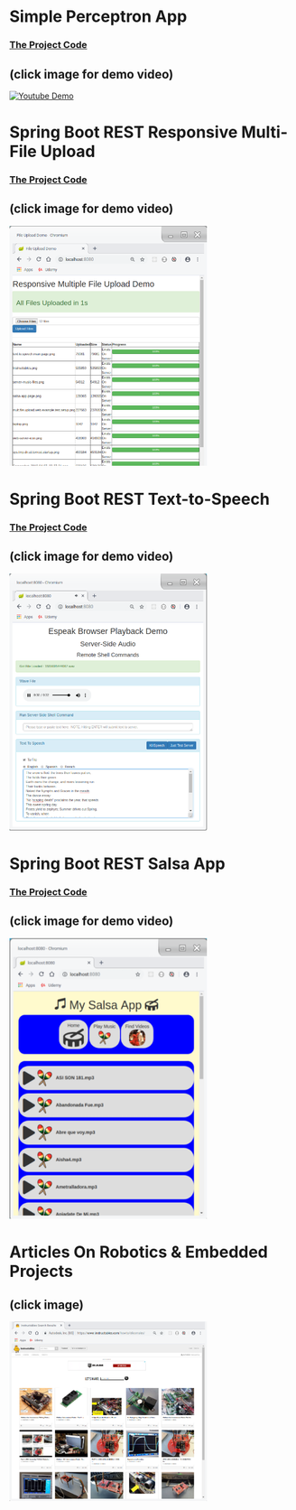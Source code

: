 # Simple Perceptron App
<a href="https://github.com/elicorrales/SimplePerceptronApp"><h3> The Project Code </h3></a>
## (click image for demo video)
<a href="https://www.youtube.com/watch?v=sROclpH-QA0">
<img src="https://github.com/elicorrales/SimplePerceptronApp/SimplePerceptronApp.png" width="350" title="Youtube Demo">
</a>


# Spring Boot REST Responsive Multi-File Upload
<a href="https://github.com/elicorrales/spring.boot.large.files.upload.download.show.progress"><h3> The Project Code </h3></a>
## (click image for demo video)
<a href="https://www.youtube.com/watch?v=YR0k3_LyFnk">
<img src="spring.boot.multi.file.upload.png" width="350" title="Youtube Demo">
</a>

# Spring Boot REST Text-to-Speech
<a href="https://github.com/elicorrales/spring.boot.rest.angularjs.tts.server"><h3> The Project Code </h3></a>
## (click image for demo video)
<a href="https://www.youtube.com/watch?v=Cc67s7wwJQM">
<img src="text.to.speech.main.page.png" width="350" title="Youtube Demo">
</a>

# Spring Boot REST Salsa App
<a href="https://github.com/elicorrales/spring-boot-rest-salsa-app"><h3> The Project Code </h3></a>
## (click image for demo video)
<a href="https://www.youtube.com/watch?v=n8iiK72XYK8">
<img src="salsa.app.2.png" width="350" title="Youtube Demo">
</a>

# Articles On Robotics & Embedded Projects
## (click image)
<a href="https://www.instructables.com/howto/elicorrales/">
<img src="Instructables.png" width="350" title="Various Articles On Robotics & Embedded Projects">
</a>


